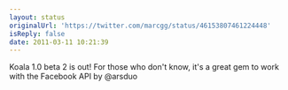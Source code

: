 ```yaml
---
layout: status
originalUrl: 'https://twitter.com/marcgg/status/46153807461224448'
isReply: false
date: 2011-03-11 10:21:39
---
```


Koala 1.0 beta 2 is out! For those who don't know, it's a great gem to work with the Facebook API by @arsduo
